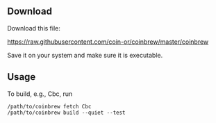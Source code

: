 Download
--------

Download this file:

   https://raw.githubusercontent.com/coin-or/coinbrew/master/coinbrew

Save it on your system and make sure it is executable.


Usage
-----

To build, e.g., Cbc, run

```
/path/to/coinbrew fetch Cbc
/path/to/coinbrew build --quiet --test
```
